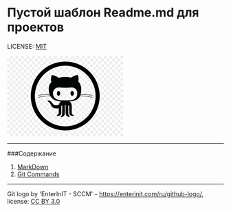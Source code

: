 # Пустой шаблон Readme.md для проектов

LICENSE: [MIT](./license.md)

![GitHubFun](./assets/OtherLogo.png)

---

###Содержание
1. [MarkDown](MarkDown.md)
2. [Git Commands](GitCommands.md)

---

Git logo by 'EnterInIT - SCCM' - https://enterinit.com/ru/github-logo/, 
license: [CC BY 3.0](https://creativecommons.org/licenses/by/3.0/) 